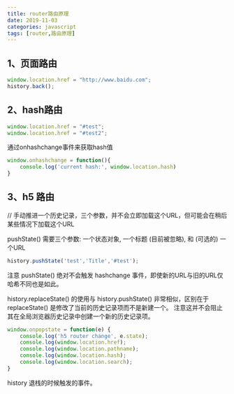 ```yaml
---
title: router路由原理
date: 2019-11-03
categories: javascript
tags: [router,路由原理]
---
```


## 1、页面路由
```js
window.location.href = "http://www.baidu.com";
history.back();
```

## 2、hash路由
```js
window.location.href = "#test";
window.location.href = "#test2";
```

通过onhashchange事件来获取hash值

```js
window.onhashchange = function(){
	console.log('current hash:', window.location.hash)
}
```

## 3、h5 路由

// 手动推进一个历史记录，三个参数，并不会立即加载这个URL，但可能会在稍后某些情况下加载这个URL

pushState() 需要三个参数: 一个状态对象, 一个标题 (目前被忽略), 和 (可选的) 一个URL
```js
history.pushState('test','Title','#test');
```

注意 pushState() 绝对不会触发 hashchange 事件，即使新的URL与旧的URL仅哈希不同也是如此。

history.replaceState() 的使用与 history.pushState() 非常相似，区别在于  replaceState()  是修改了当前的历史记录项而不是新建一个。 注意这并不会阻止其在全局浏览器历史记录中创建一个新的历史记录项。
```js
window.onpopstate = function(e) {
	console.log('h5 router change', e.state);
	console.log(window.location.href);
	console.log(window.location.pathname);
	console.log(window.location.hash);
	console.log(window.location.search);
}	
```
history 退栈的时候触发的事件。